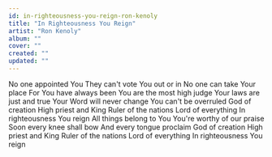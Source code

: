 ```yaml
---
id: in-righteousness-you-reign-ron-kenoly
title: "In Righteousness You Reign"
artist: "Ron Kenoly"
album: ""
cover: ""
created: ""
updated: ""
---
```


No one appointed You
They can't vote You out or in
No one can take Your place
For You have always been
You are the most high judge
Your laws are just and true
Your Word will never change
You can't be overruled
God of creation
High priest and King
Ruler of the nations
Lord of everything
In righteousness You reign
All things belong to You
You're worthy of our praise
Soon every knee shall bow
And every tongue proclaim
God of creation
High priest and King
Ruler of the nations
Lord of everything
In righteousness You reign